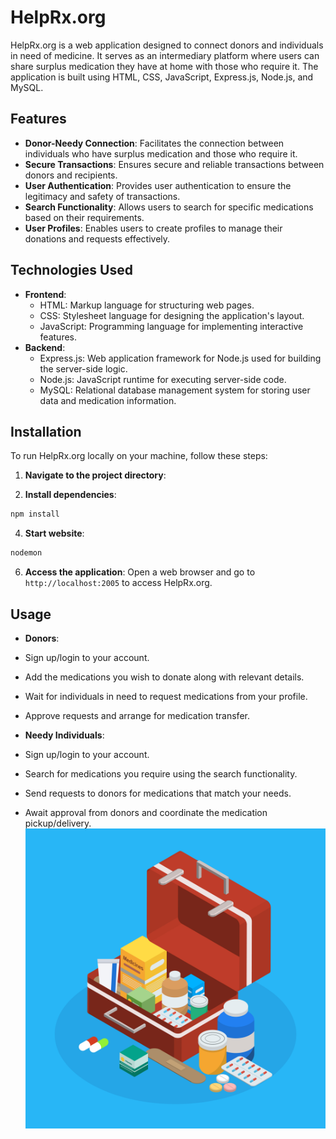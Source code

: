 # HelpRx.org

HelpRx.org is a web application designed to connect donors and individuals in need of medicine. It serves as an intermediary platform where users can share surplus medication they have at home with those who require it. The application is built using HTML, CSS, JavaScript, Express.js, Node.js, and MySQL.

## Features

- **Donor-Needy Connection**: Facilitates the connection between individuals who have surplus medication and those who require it.
- **Secure Transactions**: Ensures secure and reliable transactions between donors and recipients.
- **User Authentication**: Provides user authentication to ensure the legitimacy and safety of transactions.
- **Search Functionality**: Allows users to search for specific medications based on their requirements.
- **User Profiles**: Enables users to create profiles to manage their donations and requests effectively.

## Technologies Used

- **Frontend**:
  - HTML: Markup language for structuring web pages.
  - CSS: Stylesheet language for designing the application's layout.
  - JavaScript: Programming language for implementing interactive features.
- **Backend**:
  - Express.js: Web application framework for Node.js used for building the server-side logic.
  - Node.js: JavaScript runtime for executing server-side code.
  - MySQL: Relational database management system for storing user data and medication information.

## Installation

To run HelpRx.org locally on your machine, follow these steps:

1. **Navigate to the project directory**:

2. **Install dependencies**:

```bash
npm install
```

4. **Start website**:

```bash
nodemon
```

6. **Access the application**:
   Open a web browser and go to `http://localhost:2005` to access HelpRx.org.

## Usage

- **Donors**:
- Sign up/login to your account.
- Add the medications you wish to donate along with relevant details.
- Wait for individuals in need to request medications from your profile.
- Approve requests and arrange for medication transfer.

- **Needy Individuals**:
- Sign up/login to your account.
- Search for medications you require using the search functionality.
- Send requests to donors for medications that match your needs.
- Await approval from donors and coordinate the medication pickup/delivery.
  ![first image](/public/pics/22849.jpg)
